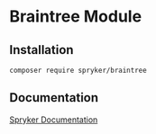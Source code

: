# Braintree Module

## Installation

```
composer require spryker/braintree
```

## Documentation

[Spryker Documentation](https://spryker.github.io)
